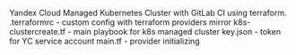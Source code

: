Yandex Cloud Managed Kubernetes Cluster with GitLab CI using terraform.
.terraformrc - custom config with terraform providers mirror
k8s-clustercreate.tf - main playbook for k8s managed cluster
key.json - token for YC service account
main.tf - provider initializing